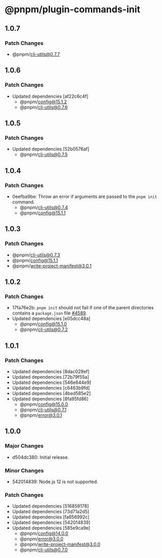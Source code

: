 # @pnpm/plugin-commands-init

## 1.0.7

### Patch Changes

- @pnpm/cli-utils@0.7.7

## 1.0.6

### Patch Changes

- Updated dependencies [af22c6c4f]
  - @pnpm/config@15.1.2
  - @pnpm/cli-utils@0.7.6

## 1.0.5

### Patch Changes

- Updated dependencies [52b0576af]
  - @pnpm/cli-utils@0.7.5

## 1.0.4

### Patch Changes

- 0eefba9be: Throw an error if arguments are passed to the `pnpm init` command.
  - @pnpm/cli-utils@0.7.4
  - @pnpm/config@15.1.1

## 1.0.3

### Patch Changes

- @pnpm/cli-utils@0.7.3
- @pnpm/config@15.1.1
- @pnpm/write-project-manifest@3.0.1

## 1.0.2

### Patch Changes

- 17fa76e2b: `pnpm init` should not fail if one of the parent directories contains a `package.json` file [#4589](https://github.com/pnpm/pnpm/issues/4589).
- Updated dependencies [e05dcc48a]
  - @pnpm/config@15.1.0
  - @pnpm/cli-utils@0.7.2

## 1.0.1

### Patch Changes

- Updated dependencies [8dac029ef]
- Updated dependencies [72b79f55a]
- Updated dependencies [546e644e9]
- Updated dependencies [c6463b9fd]
- Updated dependencies [4bed585e2]
- Updated dependencies [8fa95fd86]
  - @pnpm/config@15.0.0
  - @pnpm/cli-utils@0.7.1
  - @pnpm/error@3.0.1

## 1.0.0

### Major Changes

- d504dc380: Initial release.

### Minor Changes

- 542014839: Node.js 12 is not supported.

### Patch Changes

- Updated dependencies [516859178]
- Updated dependencies [73d71a2d5]
- Updated dependencies [fa656992c]
- Updated dependencies [542014839]
- Updated dependencies [585e9ca9e]
  - @pnpm/config@14.0.0
  - @pnpm/error@3.0.0
  - @pnpm/write-project-manifest@3.0.0
  - @pnpm/cli-utils@0.7.0
